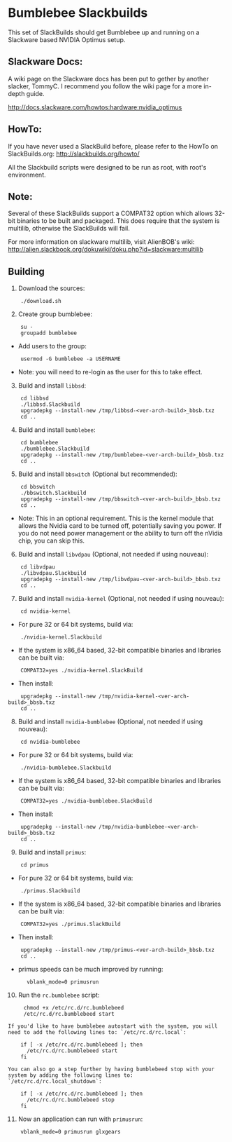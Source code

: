 Bumblebee Slackbuilds
=================

This set of SlackBuilds should get Bumblebee up and running on a
Slackware based NVIDIA Optimus setup.


Slackware Docs:
-------------------
  A wiki page on the Slackware docs has been put to gether by another
  slacker, TommyC. I recommend you follow the wiki page for a more
  in-depth guide.

  http://docs.slackware.com/howtos:hardware:nvidia_optimus


HowTo:
-------------------
  If you have never used a SlackBuild before, please refer to the HowTo
  on SlackBuilds.org: http://slackbuilds.org/howto/

  All the Slackbuild scripts were designed to be run as root, with root's
  environment.

Note:
-----
  Several of these SlackBuilds support a COMPAT32 option which
  allows 32-bit binaries to be built and packaged.  This does
  require that the system is multilib, otherwise the SlackBuilds 
  will fail.

  For more information on slackware multilib, visit AlienBOB's wiki:
  http://alien.slackbook.org/dokuwiki/doku.php?id=slackware:multilib


Building
--------

1. Download the sources:  
```
    ./download.sh  
```
2. Create group bumblebee:  
```
    su -
    groupadd bumblebee
```

- Add users to the group:  
```
    usermod -G bumblebee -a USERNAME
```
- Note: you will need to re-login as the user for this to take effect.

3. Build and install `libbsd`:  
```
    cd libbsd  
    ./libbsd.Slackbuild  
    upgradepkg --install-new /tmp/libbsd-<ver-arch-build>_bbsb.txz  
    cd ..
```
4. Build and install `bumblebee`:  
```
    cd bumblebee  
    ./bumblebee.Slackbuild  
    upgradepkg --install-new /tmp/bumblebee-<ver-arch-build>_bbsb.txz  
    cd ..  
```
5. Build and install `bbswitch` (Optional but recommended):  
```
    cd bbswitch  
    ./bbswitch.Slackbuild  
    upgradepkg --install-new /tmp/bbswitch-<ver-arch-build>_bbsb.txz  
    cd ..  
```
  - Note:
  This in an optional requirement.  This is the kernel module that allows 
  the Nvidia card to be turned off, potentially saving you power.  If you 
  do not need power management or the ability to turn off the nVidia chip, 
  you can skip this.

6. Build and install `libvdpau` (Optional, not needed if using nouveau):  
```
    cd libvdpau  
    ./libvdpau.Slackbuild  
    upgradepkg --install-new /tmp/libvdpau-<ver-arch-build>_bbsb.txz  
    cd ..  
```
7. Build and install `nvidia-kernel` (Optional, not needed if using nouveau):  
```
    cd nvidia-kernel  
```
  - For pure 32 or 64 bit systems, build via:
```
    ./nvidia-kernel.Slackbuild  
```
  -  If the system is x86_64 based, 32-bit compatible binaries and
     libraries can be built via:  
```
    COMPAT32=yes ./nvidia-kernel.SlackBuild  
```
  - Then install:  
```
    upgradepkg --install-new /tmp/nvidia-kernel-<ver-arch-build>_bbsb.txz
    cd ..  
```
8. Build and install `nvidia-bumblebee` (Optional, not needed if using nouveau):  
```
    cd nvidia-bumblebee  
```
  - For pure 32 or 64 bit systems, build via:  
```
    ./nvidia-bumblebee.Slackbuild  
```
  - If the system is x86_64 based, 32-bit compatible binaries and libraries can 
    be built via:  
```
    COMPAT32=yes ./nvidia-bumblebee.SlackBuild  
```
  - Then install:  
```
    upgradepkg --install-new /tmp/nvidia-bumblebee-<ver-arch-build>_bbsb.txz  
    cd ..  
```
9. Build and install `primus`:  
```
    cd primus
```
  -  For pure 32 or 64 bit systems, build via:  
```
    ./primus.Slackbuild  
```
  -  If the system is x86_64 based, 32-bit compatible binaries and
     libraries can be built via:  
```
    COMPAT32=yes ./primus.SlackBuild  
```
  - Then install:  
```
    upgradepkg --install-new /tmp/primus-<ver-arch-build>_bbsb.txz  
    cd ..  
```
  - primus speeds can be much improved by running:  
```
      vblank_mode=0 primusrun  
```

10. Run the `rc.bumblebee` script:  
```
     chmod +x /etc/rc.d/rc.bumblebeed  
     /etc/rc.d/rc.bumblebeed start  
```
    If you'd like to have bumblebee autostart with the system, you will
    need to add the following lines to: `/etc/rc.d/rc.local`:  
```
    if [ -x /etc/rc.d/rc.bumblebeed ]; then  
      /etc/rc.d/rc.bumblebeed start  
    fi  
```
    You can also go a step further by having bumblebeed stop with your
    system by adding the following lines to: `/etc/rc.d/rc.local_shutdown`:  
```
    if [ -x /etc/rc.d/rc.bumblebeed ]; then  
      /etc/rc.d/rc.bumblebeed stop  
    fi  
```
11. Now an application can run with `primusrun`:  
```
    vblank_mode=0 primusrun glxgears  
```
